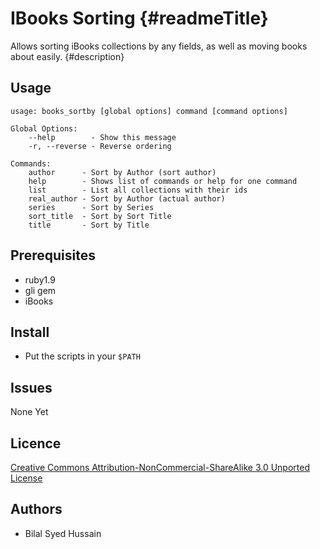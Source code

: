 IBooks Sorting {#readmeTitle}
==============
Allows sorting iBooks collections by any fields, as well as moving books about easily.
{#description}

Usage
-----
	usage: books_sortby [global options] command [command options]

	Global Options:
	    --help        - Show this message
	    -r, --reverse - Reverse ordering

	Commands:
	    author      - Sort by Author (sort author)
	    help        - Shows list of commands or help for one command
	    list        - List all collections with their ids
	    real_author - Sort by Author (actual author)
	    series      - Sort by Series
	    sort_title  - Sort by Sort Title
	    title       - Sort by Title


Prerequisites
-------------
* ruby1.9
* gli gem
* iBooks


Install 
-------
* Put the scripts in your `$PATH`


Issues
------
None Yet

Licence
-------
[Creative Commons Attribution-NonCommercial-ShareAlike 3.0 Unported License](http://creativecommons.org/licenses/by-nc-sa/3.0/ "Full details")

Authors
-------
* Bilal Syed Hussain